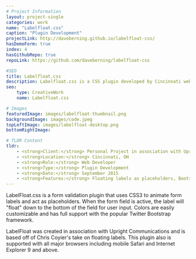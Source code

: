 ```yaml
---
# Project Information
layout: project-single
categories: work
name: "Labelfloat.css"
caption: "Plugin Development"
projectLink: http://daveberning.github.io/labelfloat-css/
hasDemoForm: true
index: 4
hasGithubRepo: true
repoLink: https://github.com/daveberning/labelfloat-css

#SEO
title: Labelfloat.css
description: Labelfloat.css is a CSS plugin developed by Cincinnati web developer, Dave Berning. Easy form creation with full validation.
seo:
    type: CreativeWork
    name: Labelfloat.css

# Images
featuredImage: images/labelfloat-thumbnail.png
backgroundImage: images/code.jpeg
topLeftImage: images/labelfloat-desktop.png
bottomRightImage:

# TLDR Content
tldr:
    - <strong>Client:</strong> Personal Project in association with Upright Communications
    - <strong>Location:</strong> Cincinnati, OH
    - <strong>Role:</strong> Web Developer
    - <strong>Type:</strong> Plugin Development
    - <strong>Date:</strong> September 2015
    - <strong>Features:</strong> Floating labels as placeholders, Bootstrap, Chrome, Safari, Firefox, Opera, IE, and Edge support
---
```

LabelFloat.css is a form validation plugin that uses CSS3 to animate form labels and act as placeholders. When the form field is active, the label will "float" down to the bottom of the field for user input. Colors are easily customizable and has full support with the popular Twitter Bootstrap framework.

LabelFloat was created in association with Upright Communications and is based off of Chris Coyier's take on floating labels. This plugin also is supported with all major browsers including mobile Safari and Internet Explorer 9 and above.
